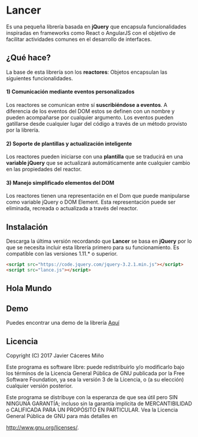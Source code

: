 # Lancer

Es una pequeña librería basada en **jQuery** que encapsula funcionalidades inspiradas en frameworks como React o AngularJS con el objetivo de facilitar actividades comunes en el desarrollo de interfaces.

## ¿Qué hace?

La base de esta librería son los **reactores**: Objetos encapsulan las siguientes funcionalidades.

#### 1) Comunicación mediante eventos personalizados

Los reactores se comunican entre sí **suscribiéndose a eventos**. A diferencia de los eventos del DOM estos se definen con un nombre y pueden acompañarse por cualquier argumento. Los eventos pueden gatillarse desde cualquier lugar del código a través de un método provisto por la librería.

#### 2) Soporte de plantillas y actualización inteligente

Los reactores pueden iniciarse con una **plantilla** que se traducirá en una **variable jQuery** que se actualizará automáticamente ante cualquier cambio en las propiedades del reactor.

#### 3) Manejo simplificado elementos del DOM

Los reactores tienen una representación en el Dom que puede manipularse como variable jQuery o DOM Element. Esta representación puede ser eliminada, recreada o actualizada a través del reactor.

## Instalación

Descarga la última versión recordando que **Lancer** se basa en **jQuery** por lo que se necesita incluir esta librería primero para su funcionamiento. Es compatible con las versiones 1.11.* o superior. 

```html
<script src="https://code.jquery.com/jquery-3.2.1.min.js"></script>
<script src="lance.js"></script>
```

## Hola Mundo


## Demo

Puedes encontrar una demo de la librería [Aquí](https://plnkr.co/edit/31uT8iPIX3cLwxKv7o71)

## Licencia

Copyright (C) 2017 Javier Cáceres Miño

Este programa es software libre: puede redistribuirlo y/o modificarlo bajo los términos de la Licencia General Pública de GNU publicada por la Free Software Foundation, ya sea la versión 3 de la Licencia, o (a su elección) cualquier versión posterior.

Este programa se distribuye con la esperanza de que sea útil pero SIN NINGUNA GARANTÍA; incluso sin la garantía implícita de MERCANTIBILIDAD o CALIFICADA PARA UN PROPÓSITO EN PARTICULAR. Vea la Licencia General Pública de GNU para más detalles en 

<http://www.gnu.org/licenses/>.